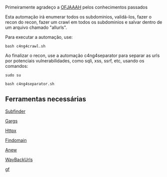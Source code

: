 Primeiramente agradeço a [OFJAAAH](https://github.com/OFJAAAH) pelos conhecimentos passados

Esta automação irá enumerar todos os subdominios, validá-los, fazer o recon do recon, fazer um crawl em todos os subdominios e salvar dentro de um arquivo chamado "allurls".

Para executar a automação, use:
```
bash c4ng4crawl.sh
```

Ao finalizar o recon, use a automação c4ng4separator para separar as urls por potenciais vulnerabilidades, como sqli, xss, ssrf, etc, usando os comandos:
```
sudo su
```
```
bash c4ng4separator.sh
```

## Ferramentas necessárias

[Subfinder](https://github.com/projectdiscovery/subfinder)

[Gargs](https://github.com/brentp/gargs)

[Httpx](https://github.com/projectdiscovery/httpx)

[Findomain](https://github.com/Edu4rdSHL/findomain)

[Anew](https://github.com/tomnomnom/anew)

[WayBackUrls](https://github.com/tomnomnom/waybackurls)

[gf](https://github.com/tomnomnom/gf)
